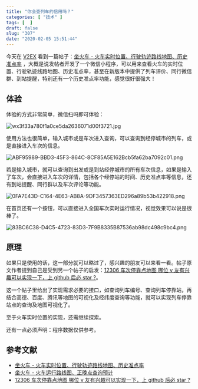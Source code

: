 ```yaml
---
title: "你会查列车的信用吗？"
categories: [ "技术" ]
tags: [  ]
draft: false
slug: "307"
date: "2020-02-05 15:51:44"
---
```


今天在 [V2EX](https://www.v2ex.com/) 看到一篇帖子：[坐火车 - 火车实时位置、行驶轨迹路线地图、历史准点率](https://www.v2ex.com/t/637138#reply0) ，大概是说发帖者开发了一个微信小程序，可以用来查看火车的实时位置、行驶轨迹线路地图、历史准点率，甚至在新版本中提供了列车评价、同行微信群、到站提醒，特别还有一个历史准点率功能，感觉很好很强大！

## 体验

体验的方式非常简单，微信扫吗即可体验：

![wx3f33a780f1a0ce5da2636071d00f3721.jpg](https://imagehost-cdn.frytea.com/images/2020/02/05/wx3f33a780f1a0ce5da2636071d00f3721.jpg)

使用方法也很简单，输入城市或是车次进入查询，可以查询到经停城市的列车，或是直接进入车次的信息。

![ABF95989-BBD3-45F3-864C-8CF85A5E162Bcb5fa62ba7092c01.png](https://imagehost-cdn.frytea.com/images/2020/02/05/ABF95989-BBD3-45F3-864C-8CF85A5E162Bcb5fa62ba7092c01.png)

若是输入城市，就可以查询到出发或是到站经停城市的所有车次信息，如果是输入了车次，会直接进入车次的详情，包括各个经停站的时间、历史准点率等信息，还有到站提醒、同行群以及车次评论等功能。

![0FA7E43D-C164-4E63-AB8A-9DF3457363ED296a89b53b422918.png](https://imagehost-cdn.frytea.com/images/2020/02/05/0FA7E43D-C164-4E63-AB8A-9DF3457363ED296a89b53b422918.png)

在首页还有一个按钮，可以直接进入全国车次实时运行情况，视觉效果可以说是很棒了。

![83BC6C38-D4C5-4723-83D3-7F9B8335B87536ab98dc498c9bc4.png](https://imagehost-cdn.frytea.com/images/2020/02/05/83BC6C38-D4C5-4723-83D3-7F9B8335B87536ab98dc498c9bc4.png)

## 原理

如果只是使用的话，这一部分就可以略过了，感兴趣的朋友可以来看一看。帖子原文作者提到自己是受到另一个帖子的启发：[12306 车次停靠点地图 哪位 v 友有兴趣可以实现一下，上 github 后必 star ?](https://www.v2ex.com/t/637102)。

这一个帖子里给出了实现需求必要的接口，如查询列车编号、查询列车停靠站，再结合高德、百度、腾讯等地图的可视化及经纬度查询等功能，就可以实现列车停靠站点的查询及地图可视化了。

至于火车实时位置的实现，还需继续探索。

还有一点必须声明：程序数据仅供参考。

## 参考文献

 - [坐火车 - 火车实时位置、行驶轨迹路线地图、历史准点率](https://www.v2ex.com/t/637138#reply0)
 - [坐火车 - 火车运行路线图、正晚点查询预计](https://www.v2ex.com/t/600394)
 - [12306 车次停靠点地图 哪位 v 友有兴趣可以实现一下，上 github 后必 star ?](https://www.v2ex.com/t/637102)
